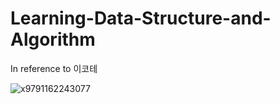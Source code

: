 # Learning-Data-Structure-and-Algorithm
In reference to 이코테

![x9791162243077](https://user-images.githubusercontent.com/96732758/158539524-b890febb-fa86-4616-94f3-dd0f78af63a0.jpeg)
